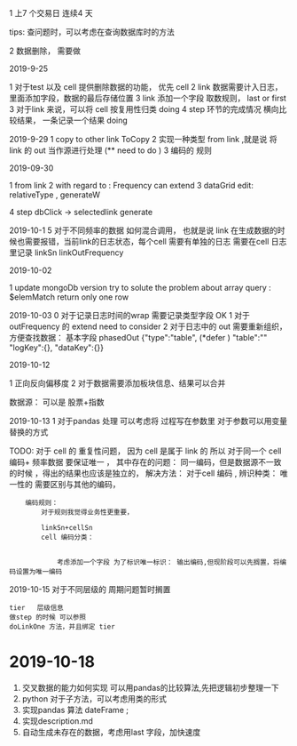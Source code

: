 1 上7 个交易日  连续4 天 



tips:
    查问题时，可以考虑在查询数据库时的方法



2 数据删除， 需要做    


2019-9-25


1 对于test 以及 cell 提供删除数据的功能， 优先 cell 
2 link 数据需要计入日志，里面添加字段，数据的最后存储位置 
3 link 添加一个字段 取数规则， last  or first 
3 对于link 来说，可以将 cell 按复用性归类 doing 
4  step  环节的完成情况  横向比较结果， 一条记录一个结果 doing 


2019-9-29
1 copy to other link   ToCopy
2 实现一种类型 from link ,就是说 将 link 的 out 当作源进行处理   (** need to do )
3 编码的 规则


2019-09-30

1 from link
2  with regard to : Frequency can extend 
3 dataGrid edit:    
    relativeType , 
    generateW

4 step  dbClick -> selectedlink  generate 

2019-10-1
5 对于不同频率的数据 如何混合调用，
    也就是说 link 在生成数据的时候也需要报错，当前link的日志状态，每个cell 需要有单独的日志
    需要在cell 日志里记录 linkSn linkOutFrequency


2019-10-02

1 update mongoDb version try to solute the problem about   array query : $elemMatch  return only one row 


2019-10-03
0 对于记录日志时间的wrap 需要记录类型字段 OK
1 对于 outFrequency 的 extend  need to consider
2 对于日志中的 out 需要重新组织，方便查找数据：
    基本字段  phasedOut {"type":"table",  (*defer )
                         "table":""
                        "logKey":{},
                        "dataKey":{}}


2019-10-12

1 正向反向偏移度
2 对于数据需要添加板块信息、结果可以合并

数据源：  可以是 股票+指数 




2019-10-13
1 对于pandas 处理 可以考虑将 过程写在参数里
  对于参数可以用变量替换的方式

TODO:
对于 cell 的 重复性问题， 
    因为 cell 是属于 link 的 所以 对于同一个 cell 编码+ 频率数据 要保证唯一 ，
    其中存在的问题：
        同一编码，但是数据源不一致的时候 ，得出的结果也应该是独立的，
        解决方法：
            对于cell 编码 , 辨识种类： 唯一性的 需要区别与其他的编码，

        编码规则：
            对于规则我觉得业务性更重要，

            linkSn+cellSn
            cell 编码分类：
                

                考虑添加一个字段 为了标识唯一标识： 输出编码,但现阶段可以先搁置，将编码设置为唯一编码

                
                

2019-10-15
    对于不同层级的 周期问题暂时搁置

    tier   层级信息     
    做step 的时候 可以参照 
    doLinkOne 方法，并且绑定 tier



# 2019-10-18
   1. 交叉数据的能力如何实现 可以用pandas的比较算法,先把逻辑初步整理一下
   2. python 对于子方法，可以考虑用类的形式 
   3. 实现pandas 算法  dateFrame ;
   4. 实现description.md
   5. 自动生成未存在的数据，考虑用last 字段，加快速度